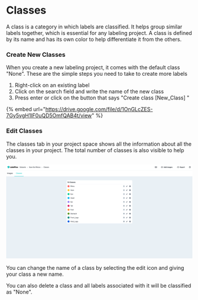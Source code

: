# Classes

A class is a category in which labels are classified. It helps group similar labels together, which is essential for any labeling project. A class is defined by its name and has its own color to help differentiate it from the others.

### Create New Classes

When you create a new labeling project, it comes with the default class "None". These are the simple steps you need to take to create more labels

1. Right-click on an existing label
2. Click on the search field and write the name of the new class
3. Press enter or click on the button that says "Create class \[New\_Class\] "

{% embed url="https://drive.google.com/file/d/1OnGLcZES-7Gy5vgH1IF0uQD5OmfQAB4t/view" %}

### Edit Classes

The classes tab in your project space shows all the information about all the classes in your project. The total number of classes is also visible to help you.

![](../.gitbook/assets/classes.png)

You can change the name of a class by selecting the edit icon and giving your class a new name.

You can also delete a class and all labels associated with it will be classified as "None".

